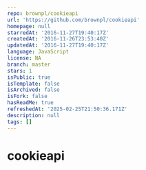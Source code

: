 ```yaml
---
repo: brownpl/cookieapi
url: 'https://github.com/brownpl/cookieapi'
homepage: null
starredAt: '2016-11-27T19:40:17Z'
createdAt: '2016-11-26T23:53:40Z'
updatedAt: '2016-11-27T19:40:17Z'
language: JavaScript
license: NA
branch: master
stars: 1
isPublic: true
isTemplate: false
isArchived: false
isFork: false
hasReadMe: true
refreshedAt: '2025-02-25T21:50:36.171Z'
description: null
tags: []
---
```


# cookieapi
